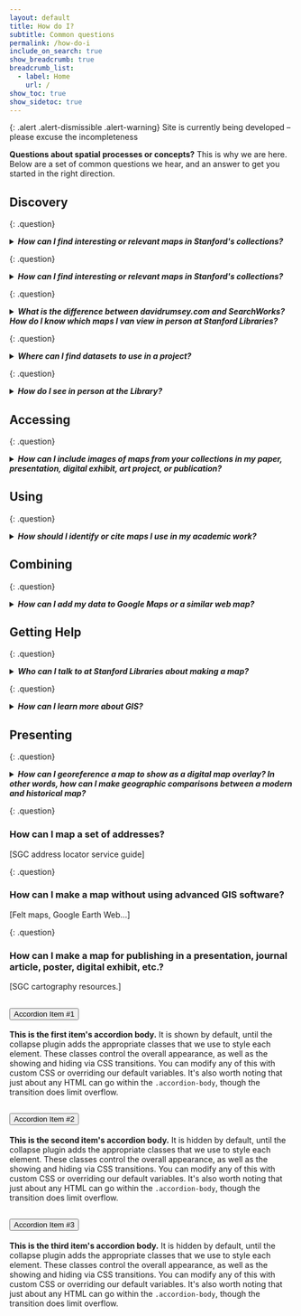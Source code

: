 ```yaml
---
layout: default
title: How do I?
subtitle: Common questions
permalink: /how-do-i
include_on_search: true
show_breadcrumb: true
breadcrumb_list:
  - label: Home
    url: /
show_toc: true
show_sidetoc: true
---
```


{: .alert .alert-dismissible .alert-warning}
Site is currently being developed – please excuse the incompleteness

**Questions about spatial processes or concepts?** This is why we are here. Below are a set of common questions we hear, and an answer to get you started in the right direction.

## Discovery
{: .question}
<details>
  <summary><b><em>How can I find interesting or relevant maps in Stanford's collections?</em></b></summary>
  <div>
 [Searchworks, different branches, reach out to librarians]
  </div>
</details>

{: .question}
<details>
  <summary><b><em>How can I find interesting or relevant maps in Stanford's collections?</em></b></summary>
 # [Searchworks, different branches, reach out to librarians]
</details>

{: .question}
<details>
  <summary><b><em>What is the difference between davidrumsey.com and SearchWorks? How do I know which maps I van view in person at Stanford Libraries?</em></b></summary>
[Search for the "pub list no." from davidrumsey.com in SearchWorks and filter your results to the David Rumsey Map Center. If your search comes up empty, we most likely have not received the map from David yet.] [Should we just encourage people to do a title search? Aren't pub list numbers altered more frequently than titles in the case of atlas plates?]
</details>

{: .question}
<details>
  <summary><b><em>Where can I find datasets to use in a project?</em></b></summary>
[ArcGIS, Earthworks, data.gov]
</details>

{: .question}
<details>
  <summary><b><em>How do I see in person at the Library?</em></b></summary>
Branner info and DRMC info 
</details>


## Accessing

{: .question}
<details>
  <summary><b><em>How can I include images of maps from your collections in my paper, presentation, digital exhibit, art project, or publication?</em></b></summary>
[Download links on Searchworks & DR.com; direct linking using IIIF; exporting map images from ArcGIS. Permissions?]
</details>

## Using
{: .question}
<details>
  <summary><b><em>How should I identify or cite maps I use in my academic work?</em></b></summary>
[Examples; description of acceptable uses]
</details>

## Combining
{: .question}
<details>
  <summary><b><em>How can I add my data to Google Maps or a similar web map?</em></b></summary>
[Felt maps, ArcGIS Online, Google Earth Web, StoryMaps JS, Leaflet, Mapbox, OpenLayers, Tetc...]
</details>

## Getting Help
{: .question}
<details>
  <summary><b><em>Who can I talk to at Stanford Libraries about making a map?</em></b></summary>
[SGC for cartographic production assistance, Branner and DRMC for basics (examples, tool/app support, etc.)]
</details>

{: .question}
<details>
  <summary><b><em>How can I learn more about GIS?</em></b></summary>
[SGC resources like...]
</details>

## Presenting

{: .question}
<details>
  <summary><b><em>How can I georeference a map to show as a digital map overlay? In other words, how can I make geographic comparisons between a modern and historical map?</em></b></summary>
[Information about QGIS, ArcGIS Pro, Allmaps, Georeferencer, etc. Maybe GDAL2tiles.py? Introduce concept os georeferencing, tools and examples]
There are several ways to go about this. Tutorials below are arranged with the easiest one at the top and become more complex as you go down the list. Let's add some here.

- [How to Georeference a Map in Allmaps to Display in Felt](https://docs.google.com/document/d/1bYLQePTx8Cdcke4MZjFw1Kr0r6Isc1J_cki2JZRnUso/edit?usp=sharing)
  - *Simple tutorial for creating a georeferenced overlay of a historical map image on a contemporary basemap in Felt.com, a cloud-based GIS application.*
 
- [Georeferencing in QGIS](https://storymaps.arcgis.com/stories/e8d1d13ca8894643970f315d16010ee9)
  - *Learn to georeference historical maps in QGIS, a desktop GIS application, resulting in a more precise alignment between map image and location.*

  </details>

{: .question}
### How can I map a set of addresses? 
[SGC address locator service guide]

{: .question}
### How can I make a map without using advanced GIS software?
[Felt maps, Google Earth Web...]

{: .question}
### How can I make a map for publishing in a presentation, journal article, poster, digital exhibit, etc.?
[SGC cartography resources.]



<div class="accordion" id="accordionExample">
  <div class="accordion-item">
    <h2 class="accordion-header" id="headingOne">
      <button class="accordion-button" type="button" data-bs-toggle="collapse" data-bs-target="#collapseOne" aria-expanded="true" aria-controls="collapseOne">
        Accordion Item #1
      </button>
    </h2>
    <div id="collapseOne" class="accordion-collapse collapse show" aria-labelledby="headingOne" data-bs-parent="#accordionExample">
      <div class="accordion-body">
        <strong>This is the first item's accordion body.</strong> It is shown by default, until the collapse plugin adds the appropriate classes that we use to style each element. These classes control the overall appearance, as well as the showing and hiding via CSS transitions. You can modify any of this with custom CSS or overriding our default variables. It's also worth noting that just about any HTML can go within the <code>.accordion-body</code>, though the transition does limit overflow.
      </div>
    </div>
  </div>
  <div class="accordion-item">
    <h2 class="accordion-header" id="headingTwo">
      <button class="accordion-button collapsed" type="button" data-bs-toggle="collapse" data-bs-target="#collapseTwo" aria-expanded="false" aria-controls="collapseTwo">
        Accordion Item #2
      </button>
    </h2>
    <div id="collapseTwo" class="accordion-collapse collapse" aria-labelledby="headingTwo" data-bs-parent="#accordionExample">
      <div class="accordion-body">
        <strong>This is the second item's accordion body.</strong> It is hidden by default, until the collapse plugin adds the appropriate classes that we use to style each element. These classes control the overall appearance, as well as the showing and hiding via CSS transitions. You can modify any of this with custom CSS or overriding our default variables. It's also worth noting that just about any HTML can go within the <code>.accordion-body</code>, though the transition does limit overflow.
      </div>
    </div>
  </div>
  <div class="accordion-item">
    <h2 class="accordion-header" id="headingThree">
      <button class="accordion-button collapsed" type="button" data-bs-toggle="collapse" data-bs-target="#collapseThree" aria-expanded="false" aria-controls="collapseThree">
        Accordion Item #3
      </button>
    </h2>
    <div id="collapseThree" class="accordion-collapse collapse" aria-labelledby="headingThree" data-bs-parent="#accordionExample">
      <div class="accordion-body">
        <strong>This is the third item's accordion body.</strong> It is hidden by default, until the collapse plugin adds the appropriate classes that we use to style each element. These classes control the overall appearance, as well as the showing and hiding via CSS transitions. You can modify any of this with custom CSS or overriding our default variables. It's also worth noting that just about any HTML can go within the <code>.accordion-body</code>, though the transition does limit overflow.
      </div>
    </div>
  </div>
</div>